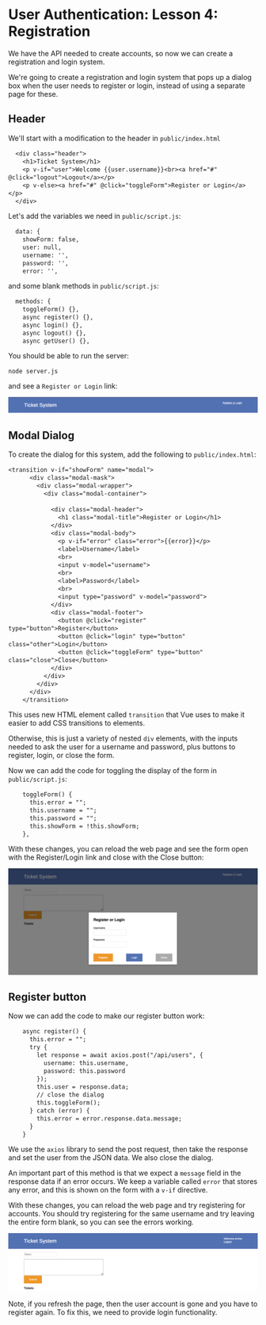 # User Authentication: Lesson 4: Registration

We have the API needed to create accounts, so now we can create a registration and login system.

We're going to create a registration and login system that pops up a dialog box when the user needs to register or login, instead of using a separate page for these.

## Header

We'll start with a modification to the header in `public/index.html`

```
  <div class="header">
    <h1>Ticket System</h1>
    <p v-if="user">Welcome {{user.username}}<br><a href="#" @click="logout">Logout</a></p>
    <p v-else><a href="#" @click="toggleForm">Register or Login</a></p>
  </div>
```

Let's add the variables we need in `public/script.js`:

```
  data: {
    showForm: false,
    user: null,
    username: '',
    password: '',
    error: '',
```

and some blank methods in `public/script.js`:

```
  methods: {
    toggleForm() {},
    async register() {},
    async login() {},
    async logout() {},
    async getUser() {},
```

You should be able to run the server:

```
node server.js
```

and see a `Register or Login` link:

![Register or Login link](/screenshots/login.png)

## Modal Dialog

To create the dialog for this system, add the following to `public/index.html`:

```
<transition v-if="showForm" name="modal">
      <div class="modal-mask">
        <div class="modal-wrapper">
          <div class="modal-container">

            <div class="modal-header">
              <h1 class="modal-title">Register or Login</h1>
            </div>
            <div class="modal-body">
              <p v-if="error" class="error">{{error}}</p>
              <label>Username</label>
              <br>
              <input v-model="username">
              <br>
              <label>Password</label>
              <br>
              <input type="password" v-model="password">
            </div>
            <div class="modal-footer">
              <button @click="register" type="button">Register</button>
              <button @click="login" type="button" class="other">Login</button>
              <button @click="toggleForm" type="button" class="close">Close</button>
            </div>
          </div>
        </div>
      </div>
    </transition>
```

This uses new HTML element called `transition` that Vue uses to make it easier to add CSS transitions to elements.

Otherwise, this is just a variety of nested `div` elements, with the inputs needed to ask the user for a username and password, plus buttons to register, login, or close the form.

Now we can add the code for toggling the display of the form in `public/script.js`:

```
    toggleForm() {
      this.error = "";
      this.username = "";
      this.password = "";
      this.showForm = !this.showForm;
    },
```

With these changes, you can reload the web page and see the form open with the Register/Login link and close with the Close button:

![registration form](/screenshots/registration-form.png)

## Register button

Now we can add the code to make our register button work:

```
    async register() {
      this.error = "";
      try {
        let response = await axios.post("/api/users", {
          username: this.username,
          password: this.password
        });
        this.user = response.data;
        // close the dialog
        this.toggleForm();
      } catch (error) {
        this.error = error.response.data.message;
      }
    }
```

We use the `axios` library to send the post request, then take the response and set the user from the JSON data. We also close the dialog.

An important part of this method is that we expect a `message` field in the response data if an error occurs. We keep a variable called `error` that stores any error, and this is shown on the form with a `v-if` directive.

With these changes, you can reload the web page and try registering for accounts. You should try registering for the same username and try leaving the entire form blank, so you can see the errors working.

![registration success](/screenshots/registration-success.png)

Note, if you refresh the page, then the user account is gone and you have to register again. To fix this, we need to provide login functionality.
